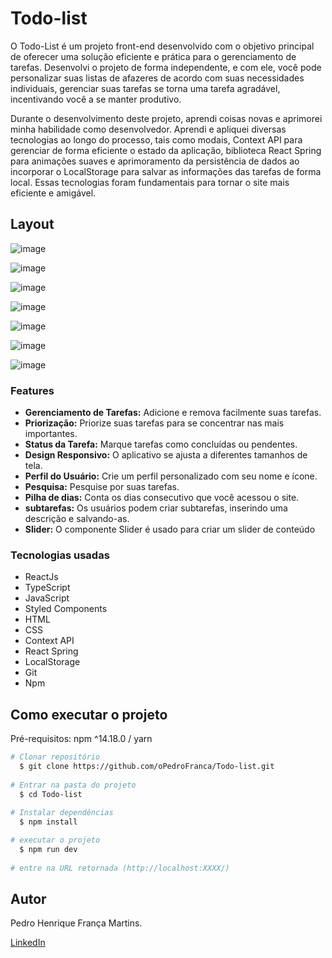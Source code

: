 # Todo-list

O Todo-List é um projeto front-end desenvolvido com o objetivo principal de oferecer uma solução eficiente e prática para o gerenciamento de tarefas. Desenvolvi o projeto de forma independente, e com ele, você pode personalizar suas listas de afazeres de acordo com suas necessidades individuais, gerenciar suas tarefas se torna uma tarefa agradável, incentivando você a se manter produtivo.

Durante o desenvolvimento deste projeto, aprendi coisas novas e aprimorei minha habilidade como desenvolvedor. Aprendi e apliquei diversas tecnologias ao longo do processo, tais como modais, Context API para gerenciar de forma eficiente o estado da aplicação, biblioteca React Spring para animações suaves e aprimoramento da persistência de dados ao incorporar o LocalStorage para salvar as informações das tarefas de forma local. Essas tecnologias foram fundamentais para tornar o site mais eficiente e amigável.

## Layout

![image](https://github.com/oPedroFranca/Pomodoro/assets/108022316/54c60424-de4e-4c14-aa1b-568d9c1095c5)

![image](https://github.com/oPedroFranca/Pomodoro/assets/108022316/6018056d-c168-455e-9f1c-5627fcf9e2a1)

![image](https://github.com/oPedroFranca/Pomodoro/assets/108022316/6a3a0373-4bcc-4efc-bfa8-4e463e711e4e)

![image](https://github.com/oPedroFranca/Pomodoro/assets/108022316/47252536-770f-4797-b9ee-a9bc0c0b235e)

![image](https://github.com/oPedroFranca/Pomodoro/assets/108022316/22df1d07-4c83-4efd-b9f2-75e51492ed52)

![image](https://github.com/oPedroFranca/Pomodoro/assets/108022316/e043cda9-a595-419d-9e70-da6ba38817e5)

![image](https://github.com/oPedroFranca/Pomodoro/assets/108022316/1d5032af-b134-4cc4-89c1-c3edccff463c)

### Features

* **Gerenciamento de Tarefas:** Adicione e remova facilmente suas tarefas.
* **Priorização:** Priorize suas tarefas para se concentrar nas mais importantes.
* **Status da Tarefa:** Marque tarefas como concluídas ou pendentes.
* **Design Responsivo:** O aplicativo se ajusta a diferentes tamanhos de tela.
* **Perfil do Usuário:** Crie um perfil personalizado com seu nome e ícone.
* **Pesquisa:** Pesquise por suas tarefas.
* **Pilha de dias:** Conta os dias consecutivo que você acessou o site.
* **subtarefas:** Os usuários podem criar subtarefas, inserindo uma descrição e salvando-as.
* **Slider:** O componente Slider é usado para criar um slider de conteúdo

### Tecnologias usadas
* ReactJs
* TypeScript
* JavaScript
* Styled Components
* HTML
* CSS
* Context API
* React Spring
* LocalStorage
* Git
* Npm

## Como executar o projeto

Pré-requisitos: npm ^14.18.0 / yarn

```bash
# Clonar repositório
  $ git clone https://github.com/oPedroFranca/Todo-list.git
  
# Entrar na pasta do projeto
  $ cd Todo-list
  
# Instalar dependências
  $ npm install

# executar o projeto
  $ npm run dev
  
# entre na URL retornada (http://localhost:XXXX/)
```

## Autor

Pedro Henrique França Martins.

[LinkedIn](https://www.linkedin.com/in/pedro-henrique-franca/)
